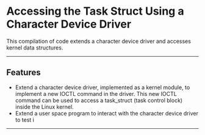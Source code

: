 # Accessing the Task Struct Using a Character Device Driver

This compilation of code extends a character device driver and accesses kernel data structures. 

---

## Features
- Extend a character device driver, implemented as a kernel module, to implement a new IOCTL
command in the driver. This new IOCTL command can be used to access a task_struct (task control
block) inside the Linux kernel.
- Extend a user space program to interact with the character device driver to test i

---

